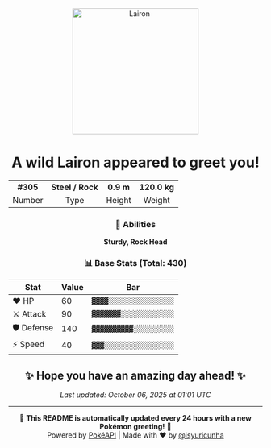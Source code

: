 <div align="center">

<img src="https://raw.githubusercontent.com/PokeAPI/sprites/master/sprites/pokemon/305.png" width="250" height="250" alt="Lairon">

# A wild **Lairon** appeared to greet you!

<table>
<tr>
<td align="center"><strong>#305</strong></td>
<td align="center"><strong>Steel / Rock</strong></td>
<td align="center"><strong>0.9 m</strong></td>
<td align="center"><strong>120.0 kg</strong></td>
</tr>
<tr>
<td align="center">Number</td>
<td align="center">Type</td>
<td align="center">Height</td>
<td align="center">Weight</td>
</tr>
</table>

### 🎯 Abilities
**Sturdy, Rock Head**

### 📊 Base Stats (Total: 430)

| Stat | Value | Bar |
|------|-------|-----|
| ❤️ HP | 60 | `▓▓▓▓░░░░░░░░░░░░░░░░` |
| ⚔️ Attack | 90 | `▓▓▓▓▓▓▓░░░░░░░░░░░░░` |
| 🛡️ Defense | 140 | `▓▓▓▓▓▓▓▓▓▓░░░░░░░░░░` |
| ⚡ Speed | 40 | `▓▓▓░░░░░░░░░░░░░░░░░` |

## ✨ Hope you have an amazing day ahead! ✨

*Last updated: October 06, 2025 at 01:01 UTC*

---

🌟 **This README is automatically updated every 24 hours with a new Pokémon greeting!** 🌟<br>
Powered by [PokéAPI](https://pokeapi.co/) | Made with ❤️ by [@isyuricunha](https://github.com/isyuricunha)

</div>